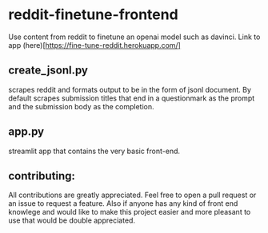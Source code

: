# reddit-finetune-frontend
Use content from reddit to finetune an openai model such as davinci.  Link to app (here)[https://fine-tune-reddit.herokuapp.com/]
## create_jsonl.py
scrapes reddit and formats output to be in the form of jsonl document.  By default scrapes submission titles that end in a questionmark as the prompt and the submission body as the completion.
## app.py
streamlit app that contains the very basic front-end.
## contributing:
All contributions are greatly appreciated.  Feel free to open a pull request or an issue to request a feature.  Also if anyone has any kind of front end knowlege and would like to make this project easier and more pleasant to use that would be double appreciated.
